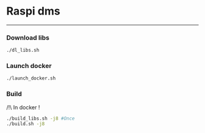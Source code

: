 # Raspi dms
-------
### Download libs
```sh
./dl_libs.sh
```

### Launch docker
```sh
./launch_docker.sh
```

### Build
/!\ In docker !
```sh
./build_libs.sh -j8 #Once
./build.sh -j8
```
